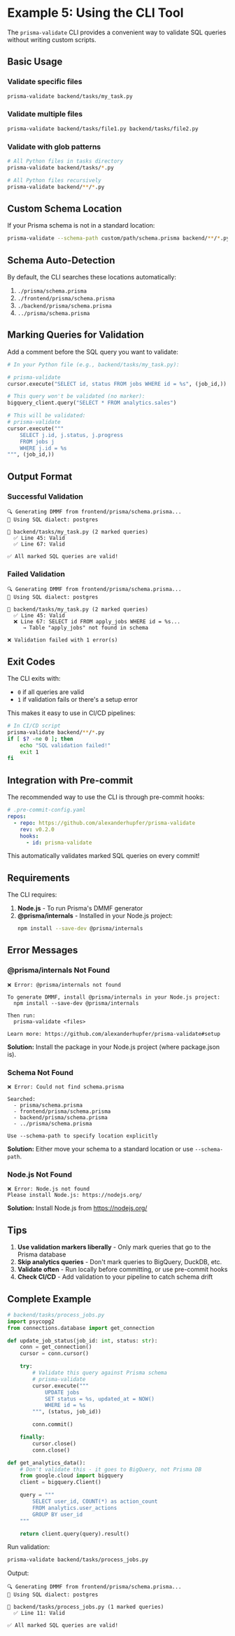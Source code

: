 # Example 5: Using the CLI Tool

The `prisma-validate` CLI provides a convenient way to validate SQL queries without writing custom scripts.

## Basic Usage

### Validate specific files

```bash
prisma-validate backend/tasks/my_task.py
```

### Validate multiple files

```bash
prisma-validate backend/tasks/file1.py backend/tasks/file2.py
```

### Validate with glob patterns

```bash
# All Python files in tasks directory
prisma-validate backend/tasks/*.py

# All Python files recursively
prisma-validate backend/**/*.py
```

## Custom Schema Location

If your Prisma schema is not in a standard location:

```bash
prisma-validate --schema-path custom/path/schema.prisma backend/**/*.py
```

## Schema Auto-Detection

By default, the CLI searches these locations automatically:
1. `./prisma/schema.prisma`
2. `./frontend/prisma/schema.prisma`
3. `./backend/prisma/schema.prisma`
4. `../prisma/schema.prisma`

## Marking Queries for Validation

Add a comment before the SQL query you want to validate:

```python
# In your Python file (e.g., backend/tasks/my_task.py):

# prisma-validate
cursor.execute("SELECT id, status FROM jobs WHERE id = %s", (job_id,))

# This query won't be validated (no marker):
bigquery_client.query("SELECT * FROM analytics.sales")

# This will be validated:
# prisma-validate
cursor.execute("""
    SELECT j.id, j.status, j.progress
    FROM jobs j
    WHERE j.id = %s
""", (job_id,))
```

## Output Format

### Successful Validation

```
🔍 Generating DMMF from frontend/prisma/schema.prisma...
📝 Using SQL dialect: postgres

📄 backend/tasks/my_task.py (2 marked queries)
  ✅ Line 45: Valid
  ✅ Line 67: Valid

✅ All marked SQL queries are valid!
```

### Failed Validation

```
🔍 Generating DMMF from frontend/prisma/schema.prisma...
📝 Using SQL dialect: postgres

📄 backend/tasks/my_task.py (2 marked queries)
  ✅ Line 45: Valid
  ❌ Line 67: SELECT id FROM apply_jobs WHERE id = %s...
     → Table "apply_jobs" not found in schema

❌ Validation failed with 1 error(s)
```

## Exit Codes

The CLI exits with:
- `0` if all queries are valid
- `1` if validation fails or there's a setup error

This makes it easy to use in CI/CD pipelines:

```bash
# In CI/CD script
prisma-validate backend/**/*.py
if [ $? -ne 0 ]; then
    echo "SQL validation failed!"
    exit 1
fi
```

## Integration with Pre-commit

The recommended way to use the CLI is through pre-commit hooks:

```yaml
# .pre-commit-config.yaml
repos:
  - repo: https://github.com/alexanderhupfer/prisma-validate
    rev: v0.2.0
    hooks:
      - id: prisma-validate
```

This automatically validates marked SQL queries on every commit!

## Requirements

The CLI requires:
1. **Node.js** - To run Prisma's DMMF generator
2. **@prisma/internals** - Installed in your Node.js project:
   ```bash
   npm install --save-dev @prisma/internals
   ```

## Error Messages

### @prisma/internals Not Found

```
❌ Error: @prisma/internals not found

To generate DMMF, install @prisma/internals in your Node.js project:
  npm install --save-dev @prisma/internals

Then run:
  prisma-validate <files>

Learn more: https://github.com/alexanderhupfer/prisma-validate#setup
```

**Solution:** Install the package in your Node.js project (where package.json is).

### Schema Not Found

```
❌ Error: Could not find schema.prisma

Searched:
  - prisma/schema.prisma
  - frontend/prisma/schema.prisma
  - backend/prisma/schema.prisma
  - ../prisma/schema.prisma

Use --schema-path to specify location explicitly
```

**Solution:** Either move your schema to a standard location or use `--schema-path`.

### Node.js Not Found

```
❌ Error: Node.js not found
Please install Node.js: https://nodejs.org/
```

**Solution:** Install Node.js from https://nodejs.org/

## Tips

1. **Use validation markers liberally** - Only mark queries that go to the Prisma database
2. **Skip analytics queries** - Don't mark queries to BigQuery, DuckDB, etc.
3. **Validate often** - Run locally before committing, or use pre-commit hooks
4. **Check CI/CD** - Add validation to your pipeline to catch schema drift

## Complete Example

```python
# backend/tasks/process_jobs.py
import psycopg2
from connections.database import get_connection

def update_job_status(job_id: int, status: str):
    conn = get_connection()
    cursor = conn.cursor()

    try:
        # Validate this query against Prisma schema
        # prisma-validate
        cursor.execute("""
            UPDATE jobs
            SET status = %s, updated_at = NOW()
            WHERE id = %s
        """, (status, job_id))

        conn.commit()

    finally:
        cursor.close()
        conn.close()

def get_analytics_data():
    # Don't validate this - it goes to BigQuery, not Prisma DB
    from google.cloud import bigquery
    client = bigquery.Client()

    query = """
        SELECT user_id, COUNT(*) as action_count
        FROM analytics.user_actions
        GROUP BY user_id
    """

    return client.query(query).result()
```

Run validation:

```bash
prisma-validate backend/tasks/process_jobs.py
```

Output:

```
🔍 Generating DMMF from frontend/prisma/schema.prisma...
📝 Using SQL dialect: postgres

📄 backend/tasks/process_jobs.py (1 marked queries)
  ✅ Line 11: Valid

✅ All marked SQL queries are valid!
```
